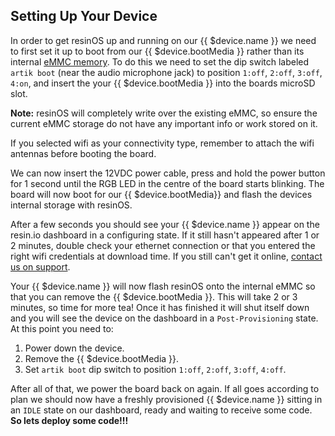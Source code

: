 ## Setting Up Your Device

In order to get resinOS up and running on our {{ $device.name }} we need to first set it up to boot from our {{ $device.bootMedia }} rather than its
internal [eMMC memory][emmc-link]. To do this we need to set the dip switch labeled `artik boot` (near the audio microphone jack) to position `1:off`, `2:off`, `3:off`, `4:on`, and insert the your {{ $device.bootMedia }}
into the boards microSD slot.

__Note:__ resinOS will completely write over the existing eMMC, so ensure the current eMMC storage do not have any important info or work stored on it.

If you selected wifi as your connectivity type, remember to attach the wifi antennas before booting the board.

We can now insert the 12VDC power cable, press and hold the power button for 1 second until the RGB LED in the centre of the board starts blinking. The board will now boot for our {{ $device.bootMedia}} and flash the devices internal storage with resinOS.

After a few seconds you should see your {{ $device.name }} appear on the resin.io dashboard in a configuring state.
If it still hasn't appeared after 1 or 2 minutes, double check your ethernet connection or that you entered the right wifi credentials at download time.
If you still can't get it online, [contact us on support](/support/).

Your {{ $device.name }} will now flash resinOS onto the internal eMMC so that you can remove the {{ $device.bootMedia }}. This will take 2 or 3 minutes,
so time for more tea! Once it has finished it will shut itself down and you will see the device on the dashboard in a `Post-Provisioning` state.
At this point you need to:

1. Power down the device.
2. Remove the {{ $device.bootMedia }}.
3. Set `artik boot` dip switch to position `1:off`, `2:off`, `3:off`, `4:off`.

After all of that, we power the board back on again. If all goes according to plan we should
now have a freshly provisioned {{ $device.name }} sitting in an `IDLE` state on our dashboard, ready and waiting to receive some code.
**So lets deploy some code!!!**

[emmc-link]:http://www.datalight.com/solutions/technologies/emmc/what-is-emmc
